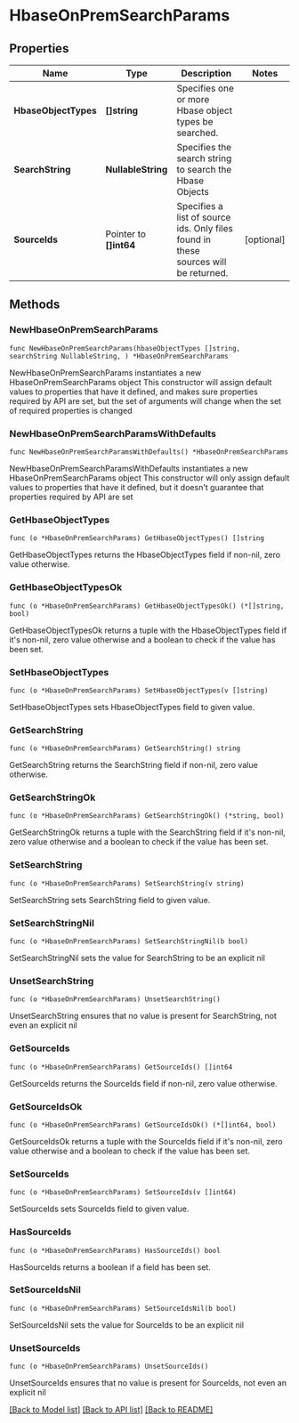 # HbaseOnPremSearchParams

## Properties

Name | Type | Description | Notes
------------ | ------------- | ------------- | -------------
**HbaseObjectTypes** | **[]string** | Specifies one or more Hbase object types be searched. | 
**SearchString** | **NullableString** | Specifies the search string to search the Hbase Objects | 
**SourceIds** | Pointer to **[]int64** | Specifies a list of source ids. Only files found in these sources will be returned. | [optional] 

## Methods

### NewHbaseOnPremSearchParams

`func NewHbaseOnPremSearchParams(hbaseObjectTypes []string, searchString NullableString, ) *HbaseOnPremSearchParams`

NewHbaseOnPremSearchParams instantiates a new HbaseOnPremSearchParams object
This constructor will assign default values to properties that have it defined,
and makes sure properties required by API are set, but the set of arguments
will change when the set of required properties is changed

### NewHbaseOnPremSearchParamsWithDefaults

`func NewHbaseOnPremSearchParamsWithDefaults() *HbaseOnPremSearchParams`

NewHbaseOnPremSearchParamsWithDefaults instantiates a new HbaseOnPremSearchParams object
This constructor will only assign default values to properties that have it defined,
but it doesn't guarantee that properties required by API are set

### GetHbaseObjectTypes

`func (o *HbaseOnPremSearchParams) GetHbaseObjectTypes() []string`

GetHbaseObjectTypes returns the HbaseObjectTypes field if non-nil, zero value otherwise.

### GetHbaseObjectTypesOk

`func (o *HbaseOnPremSearchParams) GetHbaseObjectTypesOk() (*[]string, bool)`

GetHbaseObjectTypesOk returns a tuple with the HbaseObjectTypes field if it's non-nil, zero value otherwise
and a boolean to check if the value has been set.

### SetHbaseObjectTypes

`func (o *HbaseOnPremSearchParams) SetHbaseObjectTypes(v []string)`

SetHbaseObjectTypes sets HbaseObjectTypes field to given value.


### GetSearchString

`func (o *HbaseOnPremSearchParams) GetSearchString() string`

GetSearchString returns the SearchString field if non-nil, zero value otherwise.

### GetSearchStringOk

`func (o *HbaseOnPremSearchParams) GetSearchStringOk() (*string, bool)`

GetSearchStringOk returns a tuple with the SearchString field if it's non-nil, zero value otherwise
and a boolean to check if the value has been set.

### SetSearchString

`func (o *HbaseOnPremSearchParams) SetSearchString(v string)`

SetSearchString sets SearchString field to given value.


### SetSearchStringNil

`func (o *HbaseOnPremSearchParams) SetSearchStringNil(b bool)`

 SetSearchStringNil sets the value for SearchString to be an explicit nil

### UnsetSearchString
`func (o *HbaseOnPremSearchParams) UnsetSearchString()`

UnsetSearchString ensures that no value is present for SearchString, not even an explicit nil
### GetSourceIds

`func (o *HbaseOnPremSearchParams) GetSourceIds() []int64`

GetSourceIds returns the SourceIds field if non-nil, zero value otherwise.

### GetSourceIdsOk

`func (o *HbaseOnPremSearchParams) GetSourceIdsOk() (*[]int64, bool)`

GetSourceIdsOk returns a tuple with the SourceIds field if it's non-nil, zero value otherwise
and a boolean to check if the value has been set.

### SetSourceIds

`func (o *HbaseOnPremSearchParams) SetSourceIds(v []int64)`

SetSourceIds sets SourceIds field to given value.

### HasSourceIds

`func (o *HbaseOnPremSearchParams) HasSourceIds() bool`

HasSourceIds returns a boolean if a field has been set.

### SetSourceIdsNil

`func (o *HbaseOnPremSearchParams) SetSourceIdsNil(b bool)`

 SetSourceIdsNil sets the value for SourceIds to be an explicit nil

### UnsetSourceIds
`func (o *HbaseOnPremSearchParams) UnsetSourceIds()`

UnsetSourceIds ensures that no value is present for SourceIds, not even an explicit nil

[[Back to Model list]](../README.md#documentation-for-models) [[Back to API list]](../README.md#documentation-for-api-endpoints) [[Back to README]](../README.md)



